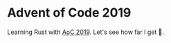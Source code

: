 # Advent of Code 2019

Learning Rust with [AoC 2019](https://adventofcode.com/2019/). Let's see how far I get 🙂.
